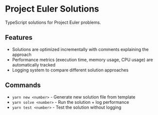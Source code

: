 # Project Euler Solutions

TypeScript solutions for Project Euler problems.

## Features

- Solutions are optimized incrementally with comments explaining the approach
- Performance metrics (execution time, memory usage, CPU usage) are automatically tracked
- Logging system to compare different solution approaches

## Commands

- `yarn new <number>` - Generate new solution file from template
- `yarn solve <number>` - Run the solution + log performance
- `yarn test <number>` - Test the solution without logging
